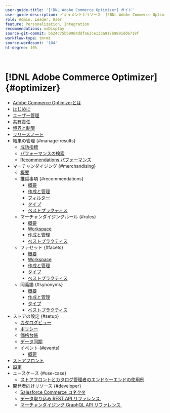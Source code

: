 ```yaml
---
user-guide-title: '[!DNL Adobe Commerce Optimizer] ガイド'
user-guide-description: ドキュメントとリソース  [!DNL Adobe Commerce Optimizer].
role: Admin, Leader, User
feature: Personalization, Integration
recommendations: noDisplay
source-git-commit: b524c75b59984ddfa63ce133a917b9891dd6719f
workflow-type: tm+mt
source-wordcount: '104'
ht-degree: 10%

---
```


# [!DNL Adobe Commerce Optimizer] {#optimizer}

- [Adobe Commerce Optimizerとは](overview.md)
- [はじめに](get-started.md)
- [ユーザー管理](user-management.md)
- [共有責任](shared-responsibility.md)
- [境界と制限](boundaries-limits.md)
- [リリースノート](release-notes.md)
- 結果の管理 {#manage-results}
   - [成功指標](./manage-results/success-metrics.md)
   - [パフォーマンスの検索](./manage-results/search-performance.md)
   - [Recommendations パフォーマンス](./manage-results/recommendation-performance.md)
- マーチャンダイジング {#merchandising}
   - [概要](./merchandising/overview.md)
   - 推奨事項 {#recommendations}
      - [概要](./merchandising/recommendations/overview.md)
      - [作成と管理](./merchandising/recommendations/create.md)
      - [フィルター](./merchandising/recommendations/filters.md)
      - [タイプ](./merchandising/recommendations/types.md)
      - [ベストプラクティス](./merchandising/recommendations/best-practice.md)
   - マーチャンダイジングルール {#rules}
      - [概要](./merchandising/rules/overview.md)
      - [Workspace](./merchandising/rules/workspace.md)
      - [作成と管理](./merchandising/rules/add.md)
      - [ベストプラクティス](./merchandising/rules/best-practice.md)
   - ファセット {#facets}
      - [概要](./merchandising/facets/overview.md)
      - [Workspace](./merchandising/facets/workspace.md)
      - [作成と管理](./merchandising/facets/add.md)
      - [タイプ](./merchandising/facets/type.md)
      - [ベストプラクティス](./merchandising/facets/best-practice.md)
   - 同義語 {#synonyms}
      - [概要](./merchandising/synonyms/overview.md)
      - [作成と管理](./merchandising/synonyms/add.md)
      - [タイプ](./merchandising/synonyms/type.md)
      - [ベストプラクティス](./merchandising/synonyms/best-practice.md)
- ストアの設定 {#setup}
   - [カタログビュー](./setup/catalog-view.md)
   - [ポリシー](./setup/policies.md)
   - [価格台帳](./setup/pricebooks.md)
   - [データ同期](./setup/data-sync.md)
   - イベント {#events}
      - [概要](./setup/events/overview.md)
- [ストアフロント](storefront.md)
- [設定](settings.md)
- ユースケース {#use-case}
   - [ストアフロントとカタログ管理者のエンドツーエンドの使用例](./use-case/admin-use-case.md)
- 開発者向けリソース {#developer}
   - [Salesforce Commerce コネクタ](./developer/salesforce-connector.md)
   - [&#x200B; データ取り込み REST API リファレンス &#x200B;](https://developer.adobe.com/commerce/services/reference/rest/)
   - [&#x200B; マーチャンダイジング GraphQL API リファレンス &#x200B;](https://developer.adobe.com/commerce/services/reference/graphql/)
